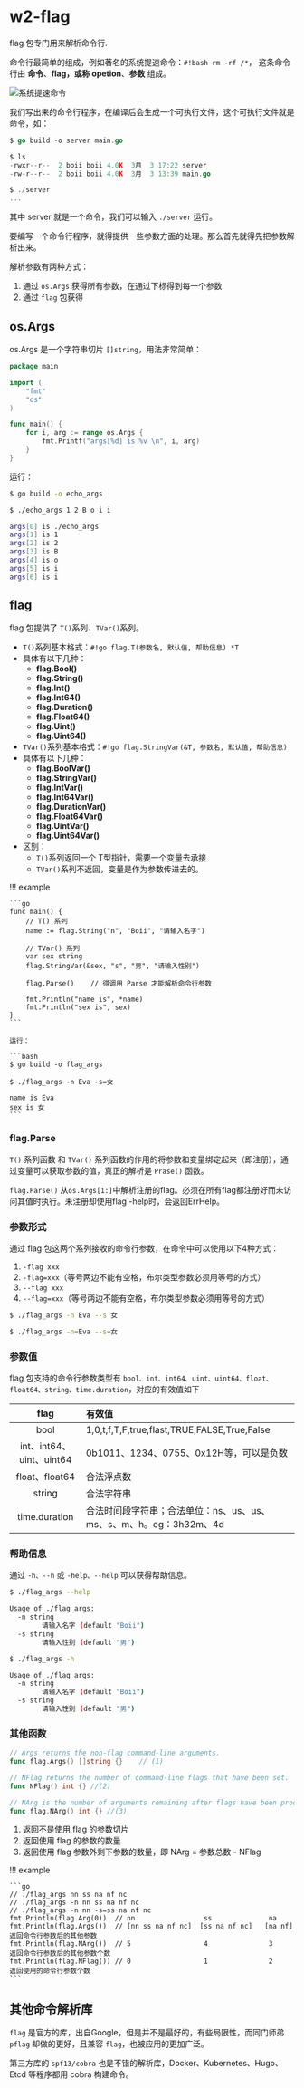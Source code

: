 # w2-flag

flag 包专门用来解析命令行.

命令行最简单的组成，例如著名的系统提速命令：`#!bash rm -rf /*`，
这条命令行由 **命令**、**flag，或称 opetion**、**参数** 组成。

![系统提速命令](https://cdn.jsdelivr.net/gh/TCP404/Picgo/blog/illustration-pic/Go/vx_images/1623225138578.png)


我们写出来的命令行程序，在编译后会生成一个可执行文件，这个可执行文件就是命令，如：
```go
$ go build -o server main.go

$ ls
-rwxr--r--  2 boii boii 4.0K  3月  3 17:22 server
-rw-r--r--  2 boii boii 4.0K  3月  3 13:39 main.go

$ ./server
...
```
其中 server 就是一个命令，我们可以输入 `./server` 运行。

要编写一个命令行程序，就得提供一些参数方面的处理。那么首先就得先把参数解析出来。


解析参数有两种方式：

1. 通过 `os.Args` 获得所有参数，在通过下标得到每一个参数
2. 通过 `flag` 包获得


## os.Args

os.Args 是一个字符串切片 `[]string`，用法非常简单：

```go
package main

import (
    "fmt"
    "os"
)

func main() {
    for i, arg := range os.Args {
        fmt.Printf("args[%d] is %v \n", i, arg)
    }
}
```

运行：
```bash
$ go build -o echo_args

$ ./echo_args 1 2 B o i i

args[0] is ./echo_args
args[1] is 1
args[2] is 2
args[3] is B
args[4] is o
args[5] is i
args[6] is i
```

## flag

flag 包提供了 `T()`系列、`TVar()`系列。

- `T()`系列基本格式：`#!go flag.T(参数名, 默认值, 帮助信息) *T`
- 具体有以下几种：
    - **flag.Bool()**
    - **flag.String()**
    - **flag.Int()**
    - **flag.Int64()**
    - **flag.Duration()**
    - **flag.Float64()**
    - **flag.Uint()**
    - **flag.Uint64()**
- `TVar()`系列基本格式：`#!go flag.StringVar(&T, 参数名, 默认值, 帮助信息)`
- 具体有以下几种：
    - **flag.BoolVar()**
    - **flag.StringVar()**
    - **flag.IntVar()**
    - **flag.Int64Var()**
    - **flag.DurationVar()**
    - **flag.Float64Var()**
    - **flag.UintVar()**
    - **flag.Uint64Var()**
- 区别：
    - `T()`系列返回一个 T型指针，需要一个变量去承接
    - `TVar()`系列不返回，变量是作为参数传进去的。

!!! example

    ```go
    func main() {
        // T() 系列
        name := flag.String("n", "Boii", "请输入名字")

        // TVar() 系列
        var sex string
        flag.StringVar(&sex, "s", "男", "请输入性别")

        flag.Parse()    // 得调用 Parse 才能解析命令行参数

        fmt.Println("name is", *name)
        fmt.Println("sex is", sex)
    }
    ```

    运行：

    ```bash
    $ go build -o flag_args

    $ ./flag_args -n Eva -s=女

    name is Eva
    sex is 女
    ```

### flag.Parse
`T()` 系列函数 和 `TVar()` 系列函数的作用的将参数和变量绑定起来（即注册），通过变量可以获取参数的值，真正的解析是 `Prase()` 函数。

`flag.Parse()` 从`os.Args[1:]`中解析注册的flag。必须在所有flag都注册好而未访问其值时执行。未注册却使用flag -help时，会返回ErrHelp。


### 参数形式
通过 flag 包这两个系列接收的命令行参数，在命令中可以使用以下4种方式：

1. `-flag xxx`
2. `-flag=xxx`（等号两边不能有空格，布尔类型参数必须用等号的方式）
3. `--flag xxx`
4. `--flag=xxx`（等号两边不能有空格，布尔类型参数必须用等号的方式）

```bash
$ ./flag_args -n Eva --s 女

$ ./flag_args -n=Eva --s=女
```

### 参数值
flag 包支持的命令行参数类型有 `bool、int、int64、uint、uint64、float、float64、string、time.duration`，对应的有效值如下

|        **flag**         | **有效值**                                                  |
| :---------------------: | :--------------------------------------------------------- |
|          bool           | 1,0,t,f,T,F,true,flast,TRUE,FALSE,True,False               |
| int、int64、uint、uint64 | 0b1011、1234、0755、0x12H等，可以是负数                        |
|      float、float64      | 合法浮点数                                                   |
|         string          | 合法字符串                                                   |
|      time.duration      | 合法时间段字符串；合法单位：ns、us、µs、ms、s、m、h。eg：3h32m、4d |


### 帮助信息

通过 `-h、--h` 或 `-help、--help` 可以获得帮助信息。

```bash
$ ./flag_args --help

Usage of ./flag_args:
  -n string
        请输入名字 (default "Boii")
  -s string
        请输入性别 (default "男")

$ ./flag_args -h

Usage of ./flag_args:
  -n string
        请输入名字 (default "Boii")
  -s string
        请输入性别 (default "男")
```

### 其他函数

```go
// Args returns the non-flag command-line arguments. 
func flag.Args() []string {}    // (1)

// NFlag returns the number of command-line flags that have been set.
func NFlag() int {} //(2)

// NArg is the number of arguments remaining after flags have been processed.
func flag.NArg() int {} //(3)
```

1. 返回不是使用 flag 的参数切片
2. 返回使用 flag 的参数的数量
3. 返回使用 flag 参数外剩下参数的数量，即 NArg = 参数总数 - NFlag

!!! example

    ```go
    // ./flag_args nn ss na nf nc
    // ./flag_args -n nn ss na nf nc
    // ./flag_args -n nn -s=ss na nf nc
    fmt.Println(flag.Arg(0))  // nn					ss				na
    fmt.Println(flag.Args())  // [nn ss na nf nc]  [ss na nf nc]   [na nf]	返回命令行参数后的其他参数
    fmt.Println(flag.NArg())  // 5					4				3		返回命令行参数后的其他参数个数
    fmt.Println(flag.NFlag()) // 0					1				2		返回使用的命令行参数个数
    ```

## 其他命令解析库

`flag` 是官方的库，出自Google，但是并不是最好的，有些局限性，而同门师弟 `pflag` 却做的更好，且兼容 `flag`，也被应用的更加广泛。

第三方库的 `spf13/cobra` 也是不错的解析库，Docker、Kubernetes、Hugo、Etcd 等程序都用 cobra 构建命令。

